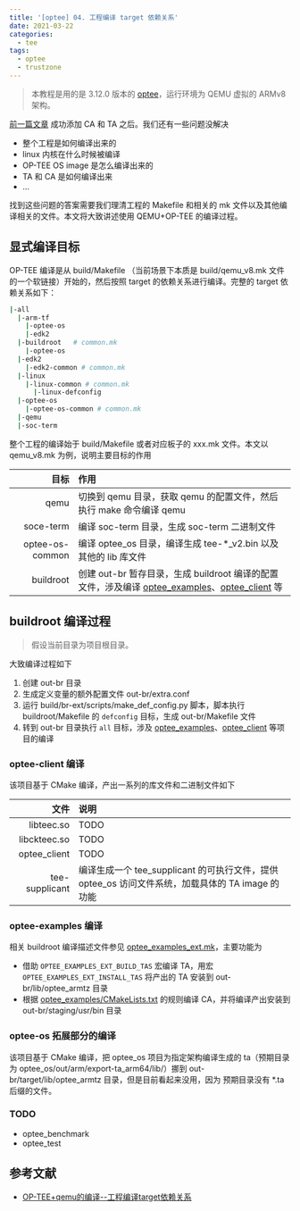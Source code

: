 ```yaml
---
title: '[optee] 04. 工程编译 target 依赖关系'
date: 2021-03-22
categories:
  - tee
tags:
  - optee
  - trustzone
---
```


> 本教程是用的是 3.12.0 版本的 [optee][optee-gh]，运行环境为 QEMU 虚拟的 ARMv8 架构。

[前一篇文章][prev] 成功添加 CA 和 TA 之后。我们还有一些问题没解决
- 整个工程是如何编译出来的
- linux 内核在什么时候被编译
- OP-TEE OS image 是怎么编译出来的
- TA 和 CA 是如何编译出来
- ...

找到这些问题的答案需要我们理清工程的 Makefile 和相关的 mk 文件以及其他编译相关的文件。本文将大致讲述使用 QEMU+OP-TEE 的编译过程。

## 显式编译目标

OP-TEE 编译是从 build/Makefile （当前场景下本质是 build/qemu_v8.mk 文件的一个软链接）开始的，然后按照 target 的依赖关系进行编译。完整的 target 依赖关系如下：

```bash
|-all
  |-arm-tf
    |-optee-os
    |-edk2
  |-buildroot   # common.mk
    |-optee-os
  |-edk2
    |-edk2-common # common.mk
  |-linux
    |-linux-common # common.mk
      |-linux-defconfig
  |-optee-os
    |-optee-os-common # common.mk
  |-qemu
  |-soc-term
```


整个工程的编译始于 build/Makefile 或者对应板子的 xxx.mk 文件。本文以 qemu_v8.mk 为例，说明主要目标的作用

|            目标 | 作用                                                                                                                              |
| --------------: | :-------------------------------------------------------------------------------------------------------------------------------- |
|            qemu | 切换到 qemu 目录，获取 qemu 的配置文件，然后执行 make 命令编译 qemu                                                               |
|       soce-term | 编译 soc-term 目录，生成 soc-term 二进制文件                                                                                      |
| optee-os-common | 编译 optee_os 目录，编译生成 tee-*_v2.bin 以及其他的 lib 库文件                                                                   |
|       buildroot | 创建 out-br 暂存目录，生成 buildroot 编译的配置文件，涉及编译 [optee_examples][br-ext-examples]、[optee_client][br-ext-client] 等 |

## buildroot 编译过程

> 假设当前目录为项目根目录。

大致编译过程如下

1. 创建 out-br 目录
2. 生成定义变量的额外配置文件 out-br/extra.conf
3. 运行 build/br-ext/scripts/make_def_config.py 脚本，脚本执行 buildroot/Makefile 的 `defconfig` 目标，生成 out-br/Makefile 文件
4. 转到 out-br 目录执行 `all` 目标，涉及 [optee_examples][br-ext-examples]、[optee_client][br-ext-client] 等项目的编译


### optee-client 编译

该项目基于 CMake 编译，产出一系列的库文件和二进制文件如下

|           文件 | 说明                                                                                             |
| -------------: | :----------------------------------------------------------------------------------------------- |
|     libteec.so | TODO                                                                                             |
|   libckteec.so | TODO                                                                                             |
|   optee_client | TODO                                                                                             |
| tee-supplicant | 编译生成一个 tee_supplicant 的可执行文件，提供 optee_os 访问文件系统，加载具体的 TA image 的功能 |

### optee-examples 编译

相关 buildroot 编译描述文件参见 [optee_examples_ext.mk][br-ext-examples]，主要功能为
- 借助 `OPTEE_EXAMPLES_EXT_BUILD_TAS` 宏编译 TA，用宏 `OPTEE_EXAMPLES_EXT_INSTALL_TAS` 将产出的 TA 安装到 out-br/lib/optee_armtz 目录
- 根据 [optee_examples/CMakeLists.txt][optee-examples-cmakelists] 的规则编译 CA，并将编译产出安装到 out-br/staging/usr/bin 目录

### optee-os 拓展部分的编译

该项目基于 CMake 编译，把 optee_os 项目为指定架构编译生成的 ta（预期目录为 optee_os/out/arm/export-ta_arm64/lib/）挪到 out-br/target/lib/optee_armtz 目录，但是目前看起来没用，因为 预期目录没有 *.ta 后缀的文件。

### TODO
- optee_benchmark
- optee_test

## 参考文献

- [OP-TEE+qemu的编译--工程编译target依赖关系](https://icyshuai.blog.csdn.net/article/details/71518125)

[optee-gh]: https://github.com/OP-TEE/optee_os/tree/3.12.0
[br-ext-examples]: https://github.com/OP-TEE/build/blob/3.12.0/br-ext/package/optee_examples_ext/optee_examples_ext.mk
[br-ext-client]: https://github.com/OP-TEE/build/blob/3.12.0/br-ext/package/optee_client_ext/optee_client_ext.mk
[optee-examples-cmakelists]: https://github.com/linaro-swg/optee_examples/blob/3.12.0/CMakeLists.txt
[prev]: /_post/optee/03-add-ca-and-ta/
